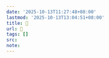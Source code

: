 ```yaml
---
date: '2025-10-13T11:27:48+08:00'
lastmod: '2025-10-13T13:04:51+08:00'
title: 󰙷
url: 󰙷
tags: []
src:
note:
---
```


